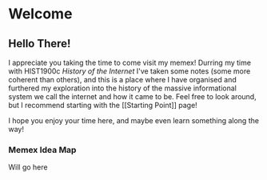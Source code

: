 # Welcome
## Hello There!

I appreciate you taking the time to come visit my memex! Durring my time with HIST1900c *History of the Internet* I've taken some notes (some more coherent than others), and this is a place where I have organised and furthered my exploration into the history of the massive informational system we call the internet and how it came to be. Feel free to look around, but I recommend starting with the [[Starting Point]] page!

I hope you enjoy your time here, and maybe even learn something along the way!


### Memex Idea Map

Will go here